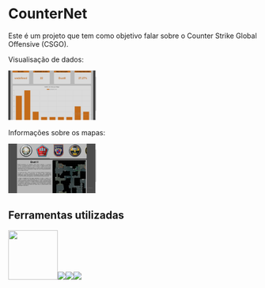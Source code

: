 # CounterNet
 Este é um projeto que tem como objetivo falar sobre o Counter Strike Global Offensive (CSGO).


Visualisação de dados: 

<img src="./ImagensREADME/dashboard.png" height="100px"/>


Informações sobre os mapas:

<img src="./ImagensREADME/mapas.png" height="100px"/>


## Ferramentas utilizadas 

<img src="https://cdn.jsdelivr.net/gh/devicons/devicon/icons/mysql/mysql-plain-wordmark.svg" height="100px" width="100px" /><img src="https://cdn.jsdelivr.net/gh/devicons/devicon/icons/html5/html5-original-wordmark.svg" height="100px" /><img src="https://cdn.jsdelivr.net/gh/devicons/devicon/icons/css3/css3-original-wordmark.svg" height="100px"/><img src="https://cdn.jsdelivr.net/gh/devicons/devicon/icons/javascript/javascript-plain.svg" height="100px"/>
          
          
